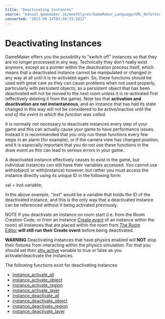 ```yaml
---
title: "Deactivating Instances"
source: "manual.gamemaker.io/monthly/en/GameMaker_Language/GML_Reference/Asset_Management/Instances/Deactivating_Instances/Deactivating_Instances.htm"
converted: "2025-09-14T03:59:33.282Z"
---
```


# Deactivating Instances

GameMaker offers you the possibility to "switch off" instances so that they are no longer processed in any way. Technically they don't really exist anymore, except as a pointer within the deactivation process itself, which means that a deactivated instance cannot be manipulated or changed in any way at all until it is re-activated again. So, these functions should be used with great care as they can cause problems when not used properly, particularly with persistent objects, as a persistent object that has been deactivated will not be moved to the next room unless it is re-activated first (effectively deleting it from the game). Note too that **activation and deactivation are not instantaneous**, and an instance that has had its state changed in this way will not be considered to be active/inactive until the _end of the event in which the function was called_.

It is normally not necessary to deactivate instances every step of your game and this can actually cause your game to have performance issues. Instead it is recommended that you only run these functions every few steps in an alarm (for example), or if the camera view has changed position, and it is especially important that you do not use these functions in the draw event as this can lead to serious errors in your game.

A deactivated instance effectively ceases to exist in the game, but individual instances can still have their variables accessed. You cannot use with(object) or with(instance) however, but rather you must access the instance directly using its unique ID in the following form:

val = inst.variable;

In the above example, "inst" would be a variable that holds the ID of the deactivated instance, and this is the only way that a deactivated instance can be referenced without it being activated previously.

NOTE If you deactivate an instance on room start (i.e. from the Room Creation Code, or from an instance [Create event](../../../../../The_Asset_Editors/Object_Properties/Object_Events.md) of an instance within the room) all instances that are placed within the room from [The Room Editor](../../../../../The_Asset_Editors/Rooms.md) **will still run their Create event** before being deactivated.

**WARNING** Deactivating instances that have physics enabled will **NOT** stop their fixtures from interacting within the physics simulation. For that you should set their [phy\_active](../../../Physics/Physics_Variables/phy_active.md) variable to true or false as you activate/deactivate the instances.

The following functions exist for deactivating instances:

-   [instance\_activate\_all](instance_activate_all.md)
-   [instance\_activate\_object](instance_activate_object.md)
-   [instance\_activate\_region](instance_activate_region.md)
-   [instance\_activate\_layer](instance_activate_layer.md)
-   [instance\_deactivate\_all](instance_deactivate_all.md)
-   [instance\_deactivate\_object](instance_deactivate_object.md)
-   [instance\_deactivate\_region](instance_deactivate_region.md)
-   [instance\_deactivate\_layer](instance_deactivate_layer.md)